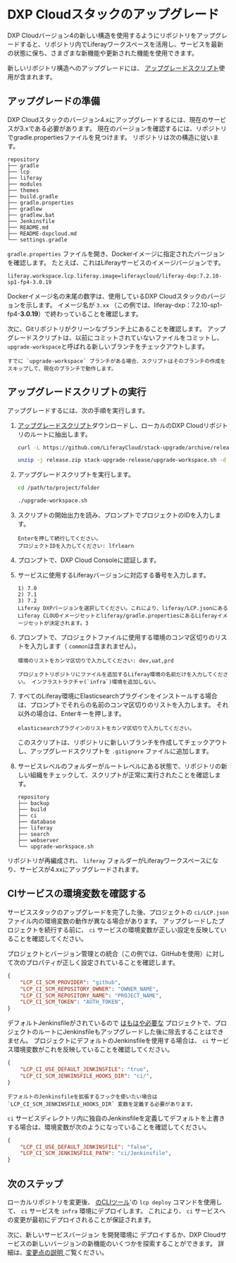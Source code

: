 # DXP Cloudスタックのアップグレード

DXP Cloudバージョン4の新しい構造を使用するようにリポジトリをアップグレードすると、リポジトリ内でLiferayワークスペースを活用し、サービスを最新の状態に保ち、さまざまな新機能や更新された機能を使用できます。

新しいリポジトリ構造へのアップグレードには、 [アップグレードスクリプト](https://github.com/LiferayCloud/stack-upgrade/archive/release.zip)使用が含まれます。

## アップグレードの準備

DXP Cloudスタックのバージョン4.xにアップグレードするには、現在のサービスが3.xである必要があります。 現在のバージョンを確認するには、リポジトリでgradle.propertiesファイルを見つけます。 リポジトリは次の構造に従います。

    repository
    ├── gradle
    ├── lcp
    ├── liferay
    ├── modules
    ├── themes
    ├── build.gradle
    ├── gradle.properties
    ├── gradlew
    ├── gradlew.bat
    ├── Jenkinsfile
    ├── README.md
    ├── README-dxpcloud.md
    └── settings.gradle

`gradle.properties` ファイルを開き、Dockerイメージに指定されたバージョンを確認します。 たとえば、これはLiferayサービスのイメージバージョンです。

``` properties
liferay.workspace.lcp.liferay.image=liferaycloud/liferay-dxp:7.2.10-sp1-fp4-3.0.19
```

Dockerイメージ名の末尾の数字は、使用しているDXP Cloudスタックのバージョンを示します。 イメージ名が `3.xx` （この例では、liferay-dxp：7.2.10-sp1-fp4-**3.0.19**）で終わっていることを確認します。

次に、Gitリポジトリがクリーンなブランチ上にあることを確認します。 アップグレードスクリプトは、以前にコミットされていないファイルをコミットし、 `upgrade-workspace`と呼ばれる新しいブランチをチェックアウトします。

```{important}
すでに `upgrade-workspace` ブランチがある場合、スクリプトはそのブランチの作成をスキップして、現在のブランチで動作します。
```

## アップグレードスクリプトの実行

アップグレードするには、次の手順を実行します。

1.  [アップグレードスクリプト](https://github.com/LiferayCloud/stack-upgrade/archive/release.zip)ダウンロードし、ローカルのDXP Cloudリポジトリのルートに抽出します。

    ``` bash
    curl -L https://github.com/LiferayCloud/stack-upgrade/archive/release.zip -O
    ```

    ``` bash
    unzip -j release.zip stack-upgrade-release/upgrade-workspace.sh -d path/to/project/folder
    ```

2.  アップグレードスクリプトを実行します。

    ``` bash
    cd /path/to/project/folder
    ```

    ``` bash
    ./upgrade-workspace.sh
    ```

3.  スクリプトの開始出力を読み、プロンプトでプロジェクトのIDを入力します。
   
        Enterを押して続行してください。
        プロジェクトIDを入力してください: lfrlearn

4.  プロンプトで、DXP Cloud Consoleに認証します。

5.  サービスに使用するLiferayバージョンに対応する番号を入力します。
   
        1) 7.0
        2) 7.1
        3) 7.2
        Liferay DXPバージョンを選択してください。これにより、liferay/LCP.jsonにあるLiferay CLOUDイメージセットとliferay/gradle.propertiesにあるLiferayイメージセットが決定されます。3

6.  プロンプトで、プロジェクトファイルに使用する環境のコンマ区切りのリストを入力します（ `common`は含まれません）。
   
        環境のリストをカンマ区切りで入力してください: dev,uat,prd

    ```{important}
    プロジェクトリポジトリにファイルを追加するLiferay環境の名前だけを入力してください。 インフラストラクチャ(`infra`)環境を追加しない。
    ```

7.  すべてのLiferay環境にElasticsearchプラグインをインストールする場合は、プロンプトでそれらの名前のコンマ区切りのリストを入力します。 それ以外の場合は、Enterキーを押します。
   
        elasticsearchプラグインのリストをカンマ区切りで入力してください。

    このスクリプトは、リポジトリに新しいブランチを作成してチェックアウトし、アップグレードスクリプトを `.gitignore` ファイルに追加します。

8.  サービスレベルのフォルダーがルートレベルにある状態で、リポジトリの新しい組織をチェックして、スクリプトが正常に実行されたことを確認します。
   
        repository
        ├── backup
        ├── build
        ├── ci
        ├── database
        ├── liferay
        ├── search
        ├── webserver
        └── upgrade-workspace.sh

リポジトリが再編成され、 `liferay` フォルダーがLiferayワークスペースになり、サービスが4.xxにアップグレードされます。

## CIサービスの環境変数を確認する

サービススタックのアップグレードを完了した後、プロジェクトの `ci/LCP.json` ファイル内の環境変数の動作が異なる場合があります。 アップグレードしたプロジェクトを続行する前に、 `ci` サービスの環境変数が正しい設定を反映していることを確認してください。

プロジェクトとバージョン管理との統合（この例では、GitHubを使用）に対して次のプロパティが正しく設定されていることを確認します。

``` json
{
    "LCP_CI_SCM_PROVIDER": "github",
    "LCP_CI_SCM_REPOSITORY_OWNER": "OWNER_NAME",
    "LCP_CI_SCM_REPOSITORY_NAME": "PROJECT_NAME",
    "LCP_CI_SCM_TOKEN": "AUTH_TOKEN",
}
```

デフォルトJenkinsfileがされているので [はもはや必要な](./dxp-cloud-project-changes-in-version-4.md#ci-service-changes) プロジェクトで、プロジェクトのルートにJenkinsfileもアップグレードした後に除去することはできません。 プロジェクトにデフォルトのJenkinsfileを使用する場合は、 `ci` サービス環境変数がこれを反映していることを確認してください。

``` json
{
    "LCP_CI_USE_DEFAULT_JENKINSFILE": "true",
    "LCP_CI_SCM_JENKINSFILE_HOOKS_DIR": "ci/",
}
```

```{note}
デフォルトのJenkinsfileを拡張するフックを使いたい場合は `LCP_CI_SCM_JENKINSFILE_HOOKS_DIR` 変数を定義する必要があります。
```

`ci` サービスディレクトリ内に独自のJenkinsfileを定義してデフォルトを上書きする場合は、環境変数が次のようになっていることを確認してください。

``` json
{
    "LCP_CI_USE_DEFAULT_JENKINSFILE": "false",
    "LCP_CI_SCM_JENKINSFILE_PATH": "ci/Jenkinsfile",
}
```

## 次のステップ

ローカルリポジトリを変更後、 [のCLIツール](./command-line-tool.md)'の `lcp deploy` コマンドを使用して、 `ci` サービスを `infra` 環境にデプロイします。 これにより、 `ci` サービスへの変更が最初にデプロイされることが保証されます。

次に、新しいサービスバージョン</a> を開発環境に デプロイするか、DXP Cloudサービスの新しいバージョンの新機能のいくつかを探索することができます。 詳細は、[変更点の説明 ](./dxp-cloud-project-changes-in-version-4.md)ご覧ください。
